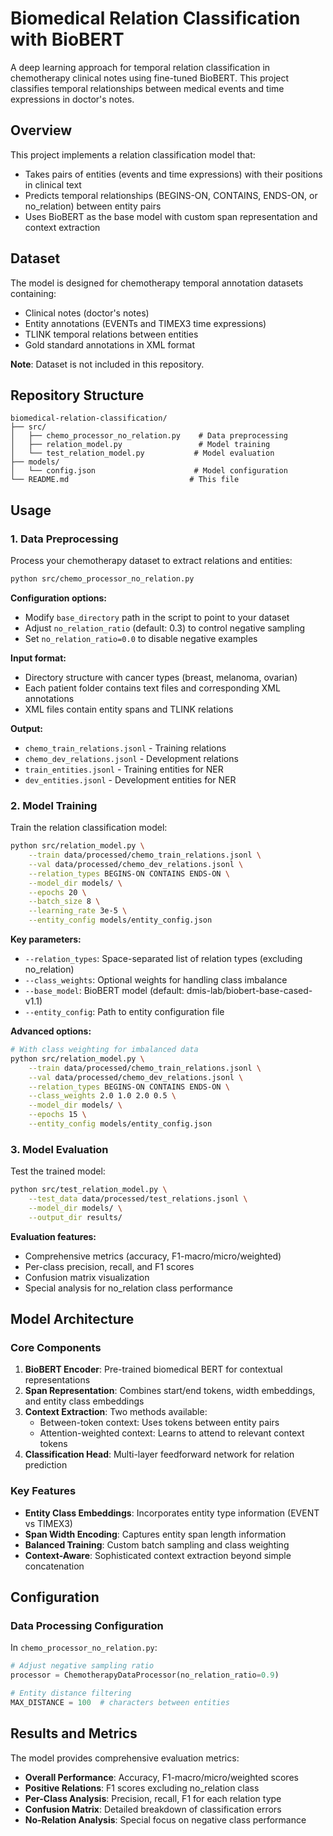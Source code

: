 # Biomedical Relation Classification with BioBERT

A deep learning approach for temporal relation classification in chemotherapy clinical notes using fine-tuned BioBERT. This project classifies temporal relationships between medical events and time expressions in doctor's notes.

## Overview

This project implements a relation classification model that:
- Takes pairs of entities (events and time expressions) with their positions in clinical text
- Predicts temporal relationships (BEGINS-ON, CONTAINS, ENDS-ON, or no_relation) between entity pairs
- Uses BioBERT as the base model with custom span representation and context extraction

## Dataset

The model is designed for chemotherapy temporal annotation datasets containing:
- Clinical notes (doctor's notes)
- Entity annotations (EVENTs and TIMEX3 time expressions)
- TLINK temporal relations between entities
- Gold standard annotations in XML format

**Note**: Dataset is not included in this repository.

## Repository Structure

```
biomedical-relation-classification/
├── src/
│   ├── chemo_processor_no_relation.py    # Data preprocessing
│   ├── relation_model.py                 # Model training
│   └── test_relation_model.py           # Model evaluation
├── models/
│   └── config.json                      # Model configuration
└── README.md                           # This file
```

## Usage

### 1. Data Preprocessing

Process your chemotherapy dataset to extract relations and entities:

```bash
python src/chemo_processor_no_relation.py
```

**Configuration options:**
- Modify `base_directory` path in the script to point to your dataset
- Adjust `no_relation_ratio` (default: 0.3) to control negative sampling
- Set `no_relation_ratio=0.0` to disable negative examples

**Input format:**
- Directory structure with cancer types (breast, melanoma, ovarian)
- Each patient folder contains text files and corresponding XML annotations
- XML files contain entity spans and TLINK relations

**Output:**
- `chemo_train_relations.jsonl` - Training relations
- `chemo_dev_relations.jsonl` - Development relations  
- `train_entities.jsonl` - Training entities for NER
- `dev_entities.jsonl` - Development entities for NER

### 2. Model Training

Train the relation classification model:

```bash
python src/relation_model.py \
    --train data/processed/chemo_train_relations.jsonl \
    --val data/processed/chemo_dev_relations.jsonl \
    --relation_types BEGINS-ON CONTAINS ENDS-ON \
    --model_dir models/ \
    --epochs 20 \
    --batch_size 8 \
    --learning_rate 3e-5 \
    --entity_config models/entity_config.json
```

**Key parameters:**
- `--relation_types`: Space-separated list of relation types (excluding no_relation)
- `--class_weights`: Optional weights for handling class imbalance
- `--base_model`: BioBERT model (default: dmis-lab/biobert-base-cased-v1.1)
- `--entity_config`: Path to entity configuration file

**Advanced options:**
```bash
# With class weighting for imbalanced data
python src/relation_model.py \
    --train data/processed/chemo_train_relations.jsonl \
    --val data/processed/chemo_dev_relations.jsonl \
    --relation_types BEGINS-ON CONTAINS ENDS-ON \
    --class_weights 2.0 1.0 2.0 0.5 \
    --model_dir models/ \
    --epochs 15 \
    --entity_config models/entity_config.json
```

### 3. Model Evaluation

Test the trained model:

```bash
python src/test_relation_model.py \
    --test_data data/processed/test_relations.jsonl \
    --model_dir models/ \
    --output_dir results/
```

**Evaluation features:**
- Comprehensive metrics (accuracy, F1-macro/micro/weighted)
- Per-class precision, recall, and F1 scores
- Confusion matrix visualization
- Special analysis for no_relation class performance

## Model Architecture

### Core Components

1. **BioBERT Encoder**: Pre-trained biomedical BERT for contextual representations
2. **Span Representation**: Combines start/end tokens, width embeddings, and entity class embeddings
3. **Context Extraction**: Two methods available:
   - Between-token context: Uses tokens between entity pairs
   - Attention-weighted context: Learns to attend to relevant context tokens
4. **Classification Head**: Multi-layer feedforward network for relation prediction

### Key Features

- **Entity Class Embeddings**: Incorporates entity type information (EVENT vs TIMEX3)
- **Span Width Encoding**: Captures entity span length information
- **Balanced Training**: Custom batch sampling and class weighting
- **Context-Aware**: Sophisticated context extraction beyond simple concatenation

## Configuration

### Data Processing Configuration

In `chemo_processor_no_relation.py`:
```python
# Adjust negative sampling ratio
processor = ChemotherapyDataProcessor(no_relation_ratio=0.9)

# Entity distance filtering
MAX_DISTANCE = 100  # characters between entities
```

## Results and Metrics

The model provides comprehensive evaluation metrics:

- **Overall Performance**: Accuracy, F1-macro/micro/weighted scores
- **Positive Relations**: F1 scores excluding no_relation class
- **Per-Class Analysis**: Precision, recall, F1 for each relation type
- **Confusion Matrix**: Detailed breakdown of classification errors
- **No-Relation Analysis**: Special focus on negative class performance

